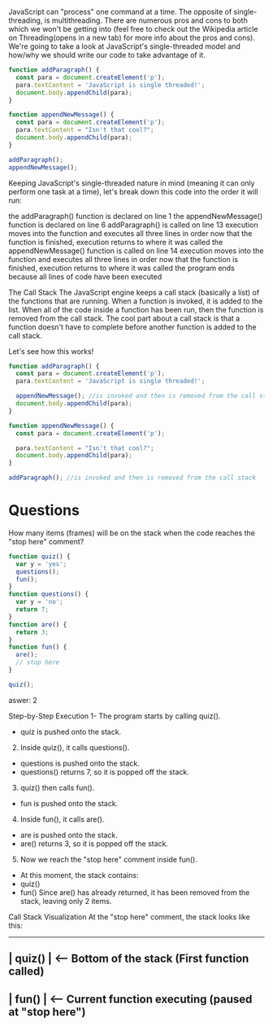 JavaScript can "process" one command at a time. The opposite of single-threading, is multithreading. There are numerous pros and cons to both which we won't be getting into (feel free to check out the Wikipedia article on Threading(opens in a new tab) for more info about the pros and cons). We're going to take a look at JavaScript's single-threaded model and how/why we should write our code to take advantage of it.

```js
function addParagraph() {
  const para = document.createElement('p');
  para.textContent = 'JavaScript is single threaded!';
  document.body.appendChild(para);
}

function appendNewMessage() {
  const para = document.createElement('p');
  para.textContent = "Isn't that cool?";
  document.body.appendChild(para);
}

addParagraph();
appendNewMessage();
```

Keeping JavaScript's single-threaded nature in mind (meaning it can only perform one task at a time), let's break down this code into the order it will run:

the addParagraph() function is declared on line 1
the appendNewMessage() function is declared on line 6
addParagraph() is called on line 13
execution moves into the function and executes all three lines in order
now that the function is finished, execution returns to where it was called
the appendNewMessage() function is called on line 14
execution moves into the function and executes all three lines in order
now that the function is finished, execution returns to where it was called
the program ends because all lines of code have been executed

The Call Stack
The JavaScript engine keeps a call stack (basically a list) of the functions that are running. When a function is invoked, it is added to the list. When all of the code inside a function has been run, then the function is removed from the call stack. The cool part about a call stack is that a function doesn't have to complete before another function is added to the call stack.

Let's see how this works!

```js
function addParagraph() {
  const para = document.createElement('p');
  para.textContent = 'JavaScript is single threaded!';

  appendNewMessage(); //is invoked and then is removed from the call stack
  document.body.appendChild(para);
}

function appendNewMessage() {
  const para = document.createElement('p');

  para.textContent = "Isn't that cool?";
  document.body.appendChild(para);
}

addParagraph(); //is invoked and then is removed from the call stack
```

# Questions

How many items (frames) will be on the stack when the code reaches the "stop here" comment?

```js
function quiz() {
  var y = 'yes';
  questions();
  fun();
}
function questions() {
  var y = 'no';
  return 7;
}
function are() {
  return 3;
}
function fun() {
  are();
  // stop here
}

quiz();
```

aswer: 2

Step-by-Step Execution
1- The program starts by calling quiz().

- quiz is pushed onto the stack.

2. Inside quiz(), it calls questions().

- questions is pushed onto the stack.
- questions() returns 7, so it is popped off the stack.

3. quiz() then calls fun().

- fun is pushed onto the stack.

4. Inside fun(), it calls are().

- are is pushed onto the stack.
- are() returns 3, so it is popped off the stack.

5. Now we reach the "stop here" comment inside fun().

- At this moment, the stack contains:
- quiz()
- fun()
  Since are() has already returned, it has been removed from the stack, leaving only 2 items.

Call Stack Visualization
At the "stop here" comment, the stack looks like this:

---

## | quiz() | <-- Bottom of the stack (First function called)

## | fun() | <-- Current function executing (paused at "stop here")
